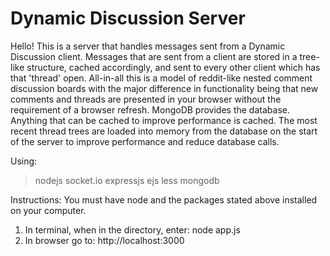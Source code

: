 Dynamic Discussion Server
===========

Hello! This is a server that handles messages sent from a Dynamic Discussion client. Messages that are sent from a client are stored in a tree-like structure, cached accordingly, and sent to every other client which has that 'thread' open. All-in-all this is a model of reddit-like nested comment discussion boards with the major difference in functionality being that new comments and threads are presented in your browser without the requirement of a browser refresh. MongoDB provides the database. Anything that can be cached to improve performance is cached. The most recent thread trees are loaded into memory from the database on the start of the server to improve performance and reduce database calls.

Using:
>nodejs
>socket.io
>expressjs
>ejs
>less
>mongodb

Instructions:
You must have node and the packages stated above installed on your computer.

1. In terminal, when in the directory, enter: node app.js
2. In browser go to: http://localhost:3000